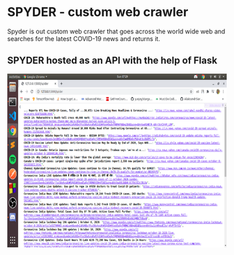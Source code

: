 # SPYDER - custom web crawler

Spyder is out custom web crawler that goes across the world wide web and searches for the latest COVID-19 news and returns it.

## SPYDER hosted as an API with the help of Flask 
<img src="../Assets/crawler.png" width="800" height="400" />